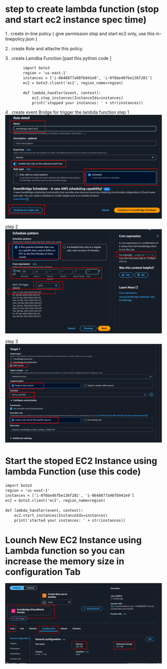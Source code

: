 # step to create lambda function  (stop and start ec2 instance spec time)

1 . create in-line policy  { give permission  stop and start ec2 only, use this  in-linepolicy.json  }

2 .  create Role and attache this policy.

3 .  create Lamdba Function [past this python code ]

```
        import boto3  
        region = 'us-east-1'
        instances = ['i-0648877a98fb941e9', 'i-0f6be46fbe136f281']
        ec2 = boto3.client('ec2', region_name=region)
       
        def lambda_handler(event, context):
            ec2.stop_instances(InstanceIds=instances)
            print('stopped your instances: ' + str(instances))
```

4 . create event Bridge for trigger the lambda function
  step 1 
     ![screenshot](lambda-aws/img/event-brige.png)

   step 2 
     ![screenshot](lambda-aws/img/event-brige-pattern.png)
   
   step 3 
     ![screenshot](lambda-aws/img/event-brige-target.png)



# Start the stoped EC2 Instance using lambda Function (use this code)
```
import boto3  
region = 'us-east-1'
instances = ['i-0f6be46fbe136f281', 'i-0648877a98fb941e9']
ec2 = boto3.client('ec2', region_name=region)

def lambda_handler(event, context):
    ec2.start_instances(InstanceIds=instances)
    print('started your instances: ' + str(instances))
```

# Lounch New EC2 Instance using Lambda function so you can increase the memory size in configuration Tab
![screenshot](lambda-aws/img/memory-size.png)
